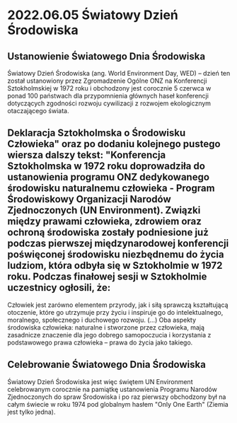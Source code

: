# 2022.06.05 Światowy Dzień Środowiska

## Ustanowienie Światowego Dnia Środowiska

Światowy Dzień Środowiska (ang. World Environment Day, WED) – dzień ten został ustanowiony przez Zgromadzenie Ogólne ONZ na Konferencji Sztokholmskiej w 1972 roku i obchodzony jest corocznie 5 czerwca w ponad 100 państwach dla przypomnienia głównych haseł konferencji dotyczących zgodności rozwoju cywilizacji z rozwojem ekologicznym otaczającego świata.

## Deklaracja Sztokholmska o Środowisku Człowieka" oraz po dodaniu kolejnego pustego wiersza dalszy tekst: "Konferencja Sztokholmska w 1972 roku doprowadziła do ustanowienia programu ONZ dedykowanego środowisku naturalnemu człowieka - Program Środowiskowy Organizacji Narodów Zjednoczonych (UN Environment). Związki między prawami człowieka, zdrowiem oraz ochroną środowiska zostały podniesione już podczas pierwszej międzynarodowej konferencji poświęconej środowisku niezbędnemu do życia ludziom, która odbyła się w Sztokholmie w 1972 roku. Podczas finałowej sesji w Sztokholmie uczestnicy ogłosili, że:

Człowiek jest zarówno elementem przyrody, jak i siłą sprawczą kształtującą otoczenie, które go utrzymuje przy życiu i inspiruje go do intelektualnego, moralnego, społecznego i duchowego rozwoju. (...) Oba aspekty środowiska człowieka: naturalne i stworzone przez człowieka, mają zasadnicze znaczenie dla jego dobrego samopoczucia i korzystania z podstawowego prawa człowieka – prawa do życia jako takiego.

## Celebrowanie Światowego Dnia Środowiska

Światowy Dzień Środowiska jest więc świętem UN Environment celebrowanym corocznie na pamiątkę ustanowienia Programu Narodów Zjednoczonych do spraw Środowiska i po raz pierwszy obchodzony był na całym świecie w roku 1974 pod globalnym hasłem "Only One Earth" (Ziemia jest tylko jedna).